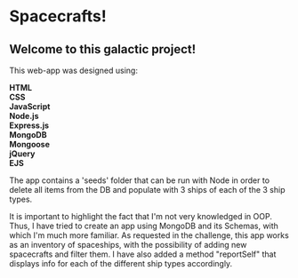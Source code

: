 # Spacecrafts!

## Welcome to this galactic project!

This web-app was designed using: 

**HTML**\
**CSS**\
**JavaScript**\
**Node.js**\
**Express.js**\
**MongoDB**\
**Mongoose**\
**jQuery**\
**EJS**

The app contains a 'seeds' folder that can be run with Node in order to delete all items from the DB and populate with 3 ships of each of the 3 ship types.

It is important to highlight the fact that I'm not very knowledged in OOP. Thus, I have tried to create an app using MongoDB and its Schemas, with which I'm much more familiar. As requested in the challenge, this app works as an inventory of spaceships, with the possibility of adding new spacecrafts and filter them. I have also added a method "reportSelf" that displays info for each of the different ship types accordingly. 

